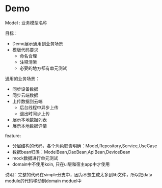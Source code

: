 # Demo

Model : 业务模型名称 


目标：
* Demo展示通用到业务场景
* 模版代码要求
    * 命名合理
    * 注释清晰
    * 必要的地方都有单元测试

通用的业务场景：
* 同步设备数据
* 同步云端数据
* 上传数据到云端
    * 后台线程中异步上传
    * 退出时同步上传
* 展示本地数据列表
* 展示本地数据详情


feature:
* 分层结构的代码，各个角色职责明确：Model,Repository,Service,UseCase
* 数据bean归类：ModelBean,DaoBean,ApiBean,DeviceBean
* mock数据进行单元测试
* domain中不使用koin, 只在ui层和宿主app中才使用


说明：完整的代码在simple分支中，因为不想生成太多到lib文件，所以把data module的代码移动到domain moduel中